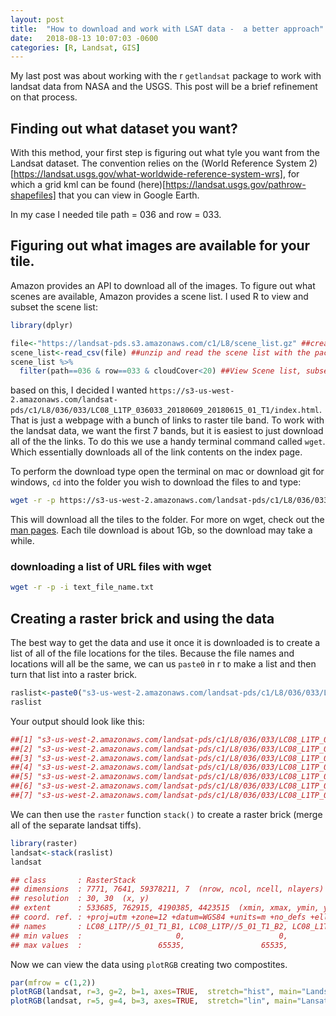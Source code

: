 ```yaml
---
layout: post
title:  "How to download and work with LSAT data -  a better approach"
date:   2018-08-13 10:07:03 -0600
categories: [R, Landsat, GIS]
---
```


My last post was about working with the r `getlandsat` package to work with landsat data from NASA and the USGS.  This post will be a brief refinement on that process.

## Finding out what dataset you want?
With this method, your first step is figuring out what tyle you want from the Landsat dataset. The convention relies on the (World Reference System 2)[https://landsat.usgs.gov/what-worldwide-reference-system-wrs], for which a grid kml can be found (here)[https://landsat.usgs.gov/pathrow-shapefiles] that you can view in Google Earth.

In my case I needed tile path = 036 and row = 033.

## Figuring out what images are available for your tile.
Amazon provides an API to download all of the images.  To figure out what scenes are available, Amazon provides a scene list. I used R to view and subset the scene list:
```r
library(dplyr)

file<-"https://landsat-pds.s3.amazonaws.com/c1/L8/scene_list.gz" ##create variable that equals the scene list zip file.
scene_list<-read_csv(file) ##unzip and read the scene list with the package dplyr.
scene_list %>%
  filter(path==036 & row==033 & cloudCover<20) ##View Scene list, subsetting results by path and row. I also subsetted the scenes to scenes with less than 20% cloud cover.
```
based on this, I decided I wanted `https://s3-us-west-2.amazonaws.com/landsat-pds/c1/L8/036/033/LC08_L1TP_036033_20180609_20180615_01_T1/index.html`.  That is just a webpage with a bunch of links to raster tile band. To work with the landsat data, we want the first 7 bands, but it is easiest to just download all of the the links.  To do this we use a handy terminal command called `wget`.  Which essentially downloads all of the link contents on the index page.

To perform the download type open the terminal on mac or download git for windows, `cd` into the folder you wish to download the files to and type:

```bash
wget -r -p https://s3-us-west-2.amazonaws.com/landsat-pds/c1/L8/036/033/LC08_L1TP_036033_20180609_20180615_01_T1/index.html
```
This will download all the tiles to the folder. For more on wget, check out the [man pages](http://manpages.ubuntu.com/manpages/bionic/en/man1/wget.1.html). Each tile download is about 1Gb, so the download may take a while.

### downloading a list of URL files with wget
```bash
wget -r -p -i text_file_name.txt
```

## Creating a raster brick and using the data

The best way to get the data and use it once it is downloaded is to create a list of all of the file locations for the tiles.  Because the file names and locations will all be the same, we can us `paste0` in r to make a list and then turn that list into a raster brick.

```r
raslist<-paste0("s3-us-west-2.amazonaws.com/landsat-pds/c1/L8/036/033/LC08_L1TP_036033_20180609_20180615_01_T1/LC08_L1TP_036033_20180609_20180615_01_T1_B", 1:7,".tif")
raslist
```
Your output should look like this:

```r
##[1] "s3-us-west-2.amazonaws.com/landsat-pds/c1/L8/036/033/LC08_L1TP_036033_20180609_20180615_01_T1/LC08_L1TP_036033_20180609_20180615_01_T1_B1.tif"
##[2] "s3-us-west-2.amazonaws.com/landsat-pds/c1/L8/036/033/LC08_L1TP_036033_20180609_20180615_01_T1/LC08_L1TP_036033_20180609_20180615_01_T1_B2.tif"
##[3] "s3-us-west-2.amazonaws.com/landsat-pds/c1/L8/036/033/LC08_L1TP_036033_20180609_20180615_01_T1/LC08_L1TP_036033_20180609_20180615_01_T1_B3.tif"
##[4] "s3-us-west-2.amazonaws.com/landsat-pds/c1/L8/036/033/LC08_L1TP_036033_20180609_20180615_01_T1/LC08_L1TP_036033_20180609_20180615_01_T1_B4.tif"
##[5] "s3-us-west-2.amazonaws.com/landsat-pds/c1/L8/036/033/LC08_L1TP_036033_20180609_20180615_01_T1/LC08_L1TP_036033_20180609_20180615_01_T1_B5.tif"
##[6] "s3-us-west-2.amazonaws.com/landsat-pds/c1/L8/036/033/LC08_L1TP_036033_20180609_20180615_01_T1/LC08_L1TP_036033_20180609_20180615_01_T1_B6.tif"
##[7] "s3-us-west-2.amazonaws.com/landsat-pds/c1/L8/036/033/LC08_L1TP_036033_20180609_20180615_01_T1/LC08_L1TP_036033_20180609_20180615_01_T1_B7.tif"
```
We can then use the `raster` function `stack()` to create a raster brick (merge all of the separate landsat tiffs).

```r
library(raster)
landsat<-stack(raslist)
landsat

## class       : RasterStack
## dimensions  : 7771, 7641, 59378211, 7  (nrow, ncol, ncell, nlayers)
## resolution  : 30, 30  (x, y)
## extent      : 533685, 762915, 4190385, 4423515  (xmin, xmax, ymin, ymax)
## coord. ref. : +proj=utm +zone=12 +datum=WGS84 +units=m +no_defs +ellps=WGS84 +towgs84=0,0,0
## names       : LC08_L1TP//5_01_T1_B1, LC08_L1TP//5_01_T1_B2, LC08_L1TP//5_01_T1_B3, LC08_L1TP//5_01_T1_B4, LC08_L1TP//5_01_T1_B5, LC08_L1TP//5_01_T1_B6, LC08_L1TP//5_01_T1_B7
## min values  :                     0,                     0,                     0,                     0,                     0,                     0,                     0
## max values  :                 65535,                 65535,                 65535,                 65535,                 65535,                 65535,                 65535
```

Now we can view the data using `plotRGB` creating two compostites.

```r
par(mfrow = c(1,2))
plotRGB(landsat, r=3, g=2, b=1, axes=TRUE,  stretch="hist", main="Landsat True Color Composite")
plotRGB(landsat, r=5, g=4, b=3, axes=TRUE,  stretch="lin", main="Lansat False Color Composite")
```
